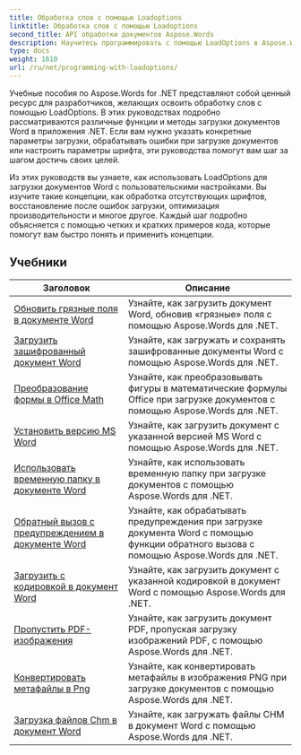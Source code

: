 ```yaml
---
title: Обработка слов с помощью Loadoptions
linktitle: Обработка слов с помощью Loadoptions
second_title: API обработки документов Aspose.Words
description: Научитесь программировать с помощью LoadOptions в Aspose.Words для .NET. Подробные руководства с примером кода для загрузки и настройки загрузки документов Word.
type: docs
weight: 1610
url: /ru/net/programming-with-loadoptions/
---
```

Учебные пособия по Aspose.Words for .NET представляют собой ценный ресурс для разработчиков, желающих освоить обработку слов с помощью LoadOptions. В этих руководствах подробно рассматриваются различные функции и методы загрузки документов Word в приложения .NET. Если вам нужно указать конкретные параметры загрузки, обрабатывать ошибки при загрузке документов или настроить параметры шрифта, эти руководства помогут вам шаг за шагом достичь своих целей.

Из этих руководств вы узнаете, как использовать LoadOptions для загрузки документов Word с пользовательскими настройками. Вы изучите такие концепции, как обработка отсутствующих шрифтов, восстановление после ошибок загрузки, оптимизация производительности и многое другое. Каждый шаг подробно объясняется с помощью четких и кратких примеров кода, которые помогут вам быстро понять и применить концепции.

 ## Учебники
| Заголовок | Описание |
| --- | --- |
| [Обновить грязные поля в документе Word](./update-dirty-fields/) | Узнайте, как загрузить документ Word, обновив «грязные» поля с помощью Aspose.Words для .NET. |
| [Загрузить зашифрованный документ Word](./load-encrypted-document/) | Узнайте, как загружать и сохранять зашифрованные документы Word с помощью Aspose.Words для .NET. |
| [Преобразование формы в Office Math](./convert-shape-to-office-math/) | Узнайте, как преобразовывать фигуры в математические формулы Office при загрузке документов с помощью Aspose.Words для .NET. |
| [Установить версию MS Word](./set-ms-word-version/) | Узнайте, как загрузить документ с указанной версией MS Word с помощью Aspose.Words для .NET. |
| [Использовать временную папку в документе Word](./use-temp-folder/) | Узнайте, как использовать временную папку при загрузке документов с помощью Aspose.Words для .NET. |
| [Обратный вызов с предупреждением в документе Word](./warning-callback/) | Узнайте, как обрабатывать предупреждения при загрузке документа Word с помощью функции обратного вызова с помощью Aspose.Words для .NET. |
| [Загрузить с кодировкой в документ Word](./load-with-encoding/) | Узнайте, как загрузить документ с указанной кодировкой в документ Word с помощью Aspose.Words для .NET. |
| [Пропустить PDF-изображения](./skip-pdf-images/) | Узнайте, как загрузить документ PDF, пропуская загрузку изображений PDF, с помощью Aspose.Words для .NET. |
| [Конвертировать метафайлы в Png](./convert-metafiles-to-png/) | Узнайте, как конвертировать метафайлы в изображения PNG при загрузке документов с помощью Aspose.Words для .NET. |
| [Загрузка файлов Chm в документ Word](./load-chm/) | Узнайте, как загружать файлы CHM в документ Word с помощью Aspose.Words для .NET. |